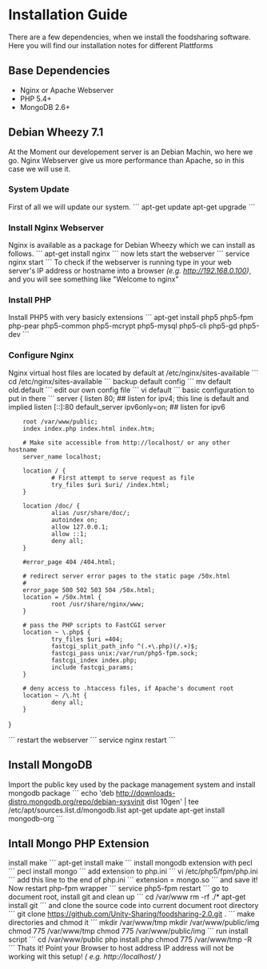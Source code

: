 # Installation Guide
There are a few dependencies, when we install the foodsharing software.
Here you will find our installation notes for different Plattforms

## Base Dependencies
- Nginx or Apache Webserver
- PHP 5.4+
- MongoDB 2.6+

## Debian Wheezy 7.1
At the Moment our developement server is an Debian Machin, wo here we go.
Nginx Webserver give us more performance than Apache, so in this case we will use it.

### System Update
First of all we will update our system.
´´´
apt-get update
apt-get upgrade
´´´
### Install Nginx Webserver
Nginx is available as a package for Debian Wheezy which we can install as follows.
´´´
apt-get install nginx
´´´
now lets start the webserver
´´´
service nginx start
´´´
To check if the webserver is running type in your web server's IP address or hostname into a browser *(e.g. http://192.168.0.100)*, and you will see something like "Welcome to nginx"
### Install PHP
Install PHP5 with very basicly extensions
´´´
apt-get install php5 php5-fpm php-pear php5-common php5-mcrypt php5-mysql php5-cli php5-gd php5-dev
´´´
### Configure Nginx
Nginx virtual host files are located by default at /etc/nginx/sites-available
´´´
cd /etc/nginx/sites-available
´´´
backup default config
´´´
mv default old.default
´´´
edit our own config file
´´´
vi default
´´´
basic configuration to put in there
´´´
server {
        listen   80; ## listen for ipv4; this line is default and implied
        listen   [::]:80 default_server ipv6only=on; ## listen for ipv6

        root /var/www/public;
        index index.php index.html index.htm;

        # Make site accessible from http://localhost/ or any other hostname
        server_name localhost;

        location / {
                # First attempt to serve request as file      
                try_files $uri $uri/ /index.html;
        }

        location /doc/ {
                alias /usr/share/doc/;
                autoindex on;
                allow 127.0.0.1;
                allow ::1;
                deny all;
        }

        #error_page 404 /404.html;

        # redirect server error pages to the static page /50x.html
        #
        error_page 500 502 503 504 /50x.html;
        location = /50x.html {
                root /usr/share/nginx/www;
        }

        # pass the PHP scripts to FastCGI server                            
        location ~ \.php$ {
                try_files $uri =404;
                fastcgi_split_path_info ^(.+\.php)(/.+)$;
                fastcgi_pass unix:/var/run/php5-fpm.sock;
                fastcgi_index index.php;
                include fastcgi_params;
        }

        # deny access to .htaccess files, if Apache's document root
        location ~ /\.ht {
                deny all;
        }
}

´´´
restart the webserver
´´´
service nginx restart
´´´
## Install MongoDB
Import the public key used by the package management system and install mongodb package
´´´
echo 'deb http://downloads-distro.mongodb.org/repo/debian-sysvinit dist 10gen' | tee /etc/apt/sources.list.d/mongodb.list
apt-get update
apt-get install mongodb-org
´´´
## Intall Mongo PHP Extension
install make
´´´
apt-get install make
´´´
install mongodb extension with pecl
´´´
pecl install mongo
´´´
add extension to php.ini
´´´
vi /etc/php5/fpm/php.ini
´´´
add this line to the end of php.ini
´´´
extension = mongo.so
´´´
and save it!
Now restart php-fpm wrapper
´´´
service php5-fpm restart
´´´
go to document root, install git and clean up
´´´
cd /var/www
rm -rf ./*
apt-get install git
´´´
and clone the source code into current document root directory
´´´
git clone https://github.com/Unity-Sharing/foodsharing-2.0.git .
´´´
make directories and chmod it
´´´
mkdir /var/www/tmp
mkdir /var/www/public/img
chmod 775 /var/www/tmp
chmod 775 /var/www/public/img
´´´
run install script
´´´
cd /var/www/public
php install.php
chmod 775 /var/www/tmp -R
´´´
Thats it! Point your Browser to host address IP address will not be working wit this setup! *( e.g. http://localhost/ )*
